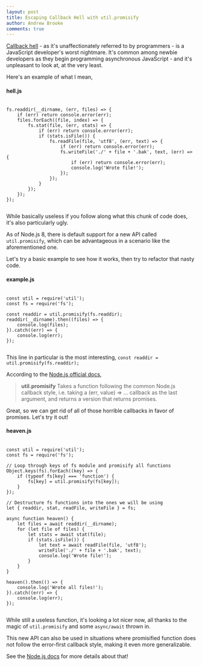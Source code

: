```yaml
---
layout: post
title: Escaping Callback Hell with util.promisify
author: Andrew Brooke
comments: true
---
```


[Callback hell](http://callbackhell.com/) - as it's unaffectionately referred to by programmers - is a JavaScript developer's worst nightmare. It's common among newbie developers as they begin programming asynchronous JavaScript - and it's unpleasant to look at, at the very least.

Here's an example of what I mean,

#### hell.js
<pre>
  <code class="javascript">
fs.readdir(__dirname, (err, files) => {
    if (err) return console.error(err);
    files.forEach((file, index) => {
        fs.stat(file, (err, stats) => {
            if (err) return console.error(err);
            if (stats.isFile()) {
                fs.readFile(file, 'utf8', (err, text) => {
                    if (err) return console.error(err);
                    fs.writeFile('./' + file + '.bak', text, (err) => {
                        if (err) return console.error(err);
                        console.log('Wrote file!');
                    });
                });
            }
        });
    });
});
  </code>
</pre>

While basically useless if you follow along what this chunk of code does, it's also particularly ugly.

As of Node.js 8, there is default support for a new API called `util.promisify`, which can be advantageous in a scenario like the aforementioned one.

Let's try a basic example to see how it works, then try to refactor that nasty code.

#### example.js
<pre>
  <code class="javascript">
const util = require('util');
const fs = require('fs');

const readdir = util.promisify(fs.readdir);
readdir(__dirname).then((files) => {
    console.log(files);
}).catch((err) => {
    console.log(err);
});
  </code>
</pre>

This line in particular is the most interesting, `const readdir = util.promisify(fs.readdir);`

According to the [Node.js official docs](https://nodejs.org/api/util.html#util_util_promisify_original),

> **util.promisify** Takes a function following the common Node.js callback style, i.e. taking a (err, value) => ... callback as the last argument, and returns a version that returns promises.

Great, so we can get rid of all of those horrible callbacks in favor of promises. Let's try it out!

#### heaven.js
<pre>
  <code class="javascript">
const util = require('util');
const fs = require('fs');

// Loop through keys of fs module and promisify all functions
Object.keys(fs).forEach((key) => {
    if (typeof fs[key] === 'function') {
        fs[key] = util.promisify(fs[key]);
    }
});

// Destructure fs functions into the ones we will be using
let { readdir, stat, readFile, writeFile } = fs;

async function heaven() {
    let files = await readdir(__dirname);
    for (let file of files) {
        let stats = await stat(file);
        if (stats.isFile()) {
            let text = await readFile(file, 'utf8');
            writeFile('./' + file + '.bak', text);
            console.log('Wrote file!');
        }
    }
}

heaven().then(() => {
    console.log('Wrote all files!');
}).catch((err) => {
    console.log(err);
});
  </code>
</pre>

While still a useless function, it's looking a lot nicer now, all thanks to the magic of `util.promisify` and some `async/await` thrown in.

This new API can also be used in situations where promisified function does not follow the error-first callback style, making it even more generalizable.

See the [Node.js docs](https://nodejs.org/api/util.html#util_custom_promisified_functions) for more details about that!
